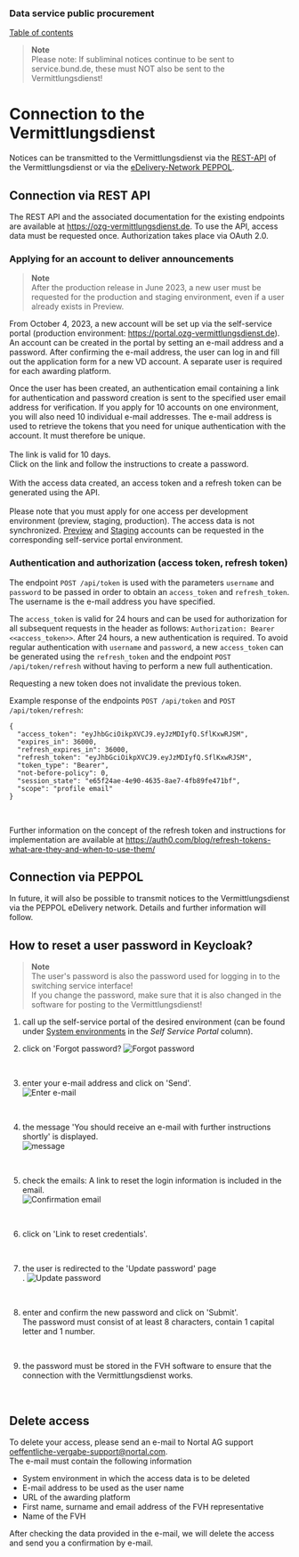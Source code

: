 
### Data service public procurement
[Table of contents](/documentation/documentation.md)
<br>

>**Note** <br>
>Please note: If subliminal notices continue to be sent to service.bund.de, these must NOT also be sent to the Vermittlungsdienst!

# Connection to the Vermittlungsdienst
Notices can be transmitted to the Vermittlungsdienst via the [REST-API](#anbindung-per-rest-api) of the Vermittlungsdienst or via the [eDelivery-Network PEPPOL](#anbindung-per-peppol).
<br>

## Connection via REST API
The REST API and the associated documentation for the existing endpoints are available at https://ozg-vermittlungsdienst.de.
To use the API, access data must be requested once. Authorization takes place via OAuth 2.0.
<br>

### Applying for an account to deliver announcements

>**Note** <br>
>After the production release in June 2023, a new user must be requested for the production and staging environment, even if a user already exists in Preview.

From October 4, 2023, a new account will be set up via the self-service portal (production environment: https://portal.ozg-vermittlungsdienst.de). An account can be created in the portal by setting an e-mail address and a password. After confirming the e-mail address, the user can log in and fill out the application form for a new VD account. A separate user is required for each awarding platform. <br>

Once the user has been created, an authentication email containing a link for authentication and password creation is sent to the specified user email address for verification. If you apply for 10 accounts on one environment, you will also need 10 individual e-mail addresses. The e-mail address is used to retrieve the tokens that you need for unique authentication with the account. It must therefore be unique.
<br><br>
The link is valid for 10 days.<br>
Click on the link and follow the instructions to create a password.
<br><br>
With the access data created, an access token and a refresh token can be generated using the API.
<br><br>
Please note that you must apply for one access per development environment (preview, staging, production). The access data is not synchronized. [Preview](https://portal.preview-ozg-vermittlungsdienst.de/) and [Staging](https://portal.staging-ozg-vermittlungsdienst.de/) accounts can be requested in the corresponding self-service portal environment.
<br>

### Authentication and authorization (access token, refresh token)
The endpoint `POST /api/token` is used with the parameters `username` and `password` to be passed in order to obtain an `access_token` and `refresh_token`. The username is the e-mail address you have specified.

The `access_token` is valid for 24 hours and can be used for authorization for all subsequent requests in the header as follows: `Authorization: Bearer <<access_token>>`. After 24 hours, a new authentication is required. To avoid regular authentication with `username` and `password`, a new `access_token` can be generated using the `refresh_token` and the endpoint `POST /api/token/refresh` without having to perform a new full authentication.

Requesting a new token does not invalidate the previous token.

Example response of the endpoints `POST /api/token` and `POST /api/token/refresh`:

```
{
  "access_token": "eyJhbGciOikpXVCJ9.eyJzMDIyfQ.SflKxwRJSM",
  "expires_in": 36000,
  "refresh_expires_in": 36000,
  "refresh_token": "eyJhbGciOikpXVCJ9.eyJzMDIyfQ.SflKxwRJSM",
  "token_type": "Bearer",
  "not-before-policy": 0,
  "session_state": "e65f24ae-4e90-4635-8ae7-4fb89fe471bf",
  "scope": "profile email"
}
```
<br>

Further information on the concept of the refresh token and instructions for implementation are available at https://auth0.com/blog/refresh-tokens-what-are-they-and-when-to-use-them/
<br>


## Connection via PEPPOL
In future, it will also be possible to transmit notices to the Vermittlungsdienst via the PEPPOL eDelivery network. Details and further information will follow.
<br>



## How to reset a user password in Keycloak?

>**Note** <br>
> The user's password is also the password used for logging in to the switching service interface! <br>
> If you change the password, make sure that it is also changed in the software for posting to the Vermittlungsdienst!

1. call up the self-service portal of the desired environment (can be found under [System environments](/documentation/Development_environments.md) in the _Self Service Portal_ column).

2. click on 'Forgot password?
![Forgot password](images/kc_login.png)
<br>

3. enter your e-mail address and click on 'Send'.<br>
![Enter e-mail](images/kc_passwort_vergessen.png)
<br>

4. the message 'You should receive an e-mail with further instructions shortly' is displayed.<br>
![message](images/kc_nachricht_best%C3%A4tigungsemail.png)
<br>

5. check the emails: A link to reset the login information is included in the email.<br>
![Confirmation email](images/e-mail_password_reset.png)
<br>

6. click on 'Link to reset credentials'.
<br>

7. the user is redirected to the 'Update password' page<br>.
![Update password](images/kc_password_update.png)
<br>

8. enter and confirm the new password and click on 'Submit'.<br>
The password must consist of at least 8 characters, contain 1 capital letter and 1 number.
<br>

9. the password must be stored in the FVH software to ensure that the connection with the Vermittlungsdienst works.
<br>

## Delete access
To delete your access, please send an e-mail to Nortal AG support [oeffentliche-vergabe-support@nortal.com](mailto:oeffentliche-vergabe-support@nortal.com).<br>
The e-mail must contain the following information

- System environment in which the access data is to be deleted
- E-mail address to be used as the user name
- URL of the awarding platform
- First name, surname and email address of the FVH representative
- Name of the FVH

After checking the data provided in the e-mail, we will delete the access and send you a confirmation by e-mail.
